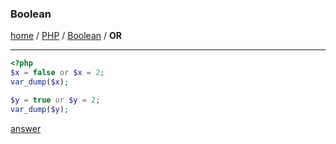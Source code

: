 ### Boolean
[home][go-home] / [PHP][go-php] / [Boolean](./index.md) / **OR**

---

```php
<?php
$x = false or $x = 2;
var_dump($x);

$y = true or $y = 2;
var_dump($y);
```

[answer](./a2.md)


 
[go-home]: ../../index.md
[go-php]: ../index.md
